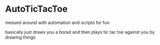 # AutoTicTacToe
messed around with automation and scripts for fun


basically just draws you a borad and then plays tic tac toe against you by drawing things
